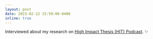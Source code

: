 ```yaml
---
layout: post
date: 2023-02-22 15:59:00-0400
inline: true
---
```


Interviewed about my research on <a href="https://open.spotify.com/show/0xta7wep3X42NihUMqzGyv">High Impact Thesis (HIT) Podcast</a>. :sparkles:



